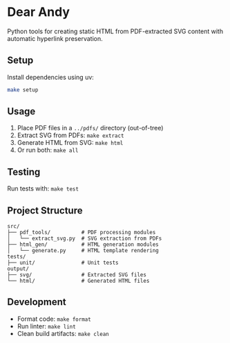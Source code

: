 # Dear Andy

Python tools for creating static HTML from PDF-extracted SVG content with automatic hyperlink preservation.

## Setup

Install dependencies using uv:

```bash
make setup
```

## Usage

1. Place PDF files in a `../pdfs/` directory (out-of-tree)
2. Extract SVG from PDFs: `make extract`
3. Generate HTML from SVG: `make html`
4. Or run both: `make all`

## Testing

Run tests with: `make test`

## Project Structure

```
src/
├── pdf_tools/          # PDF processing modules
│   └── extract_svg.py  # SVG extraction from PDFs
├── html_gen/           # HTML generation modules
│   └── generate.py     # HTML template rendering
tests/
├── unit/               # Unit tests
output/
├── svg/                # Extracted SVG files
└── html/               # Generated HTML files
```

## Development

- Format code: `make format`
- Run linter: `make lint`
- Clean build artifacts: `make clean`